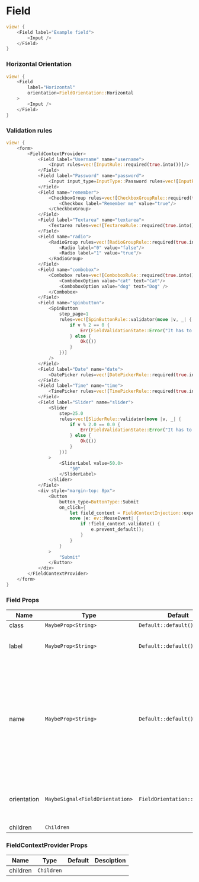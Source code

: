# Field

```rust demo
view! {
    <Field label="Example field">
        <Input />
    </Field>
}
```

### Horizontal Orientation

```rust demo
view! {
    <Field
        label="Horizontal"
        orientation=FieldOrientation::Horizontal
    >
        <Input />
    </Field>
}
```

### Validation rules

```rust demo
view! {
    <form>
        <FieldContextProvider>
            <Field label="Username" name="username">
                <Input rules=vec![InputRule::required(true.into())]/>
            </Field>
            <Field label="Password" name="password">
                <Input input_type=InputType::Password rules=vec![InputRule::required(true.into())]/>
            </Field>
            <Field name="remember">
                <CheckboxGroup rules=vec![CheckboxGroupRule::required(true.into())] >
                    <Checkbox label="Remember me" value="true"/>
                </CheckboxGroup>
            </Field>
            <Field label="Textarea" name="textarea">
                <Textarea rules=vec![TextareaRule::required(true.into())]/>
            </Field>
            <Field name="radio">
                <RadioGroup rules=vec![RadioGroupRule::required(true.into())] >
                    <Radio label="0" value="false"/>
                    <Radio label="1" value="true"/>
                </RadioGroup>
            </Field>
            <Field name="combobox">
                <Combobox rules=vec![ComboboxRule::required(true.into())] placeholder="Select an animal" clearable=true>
                    <ComboboxOption value="cat" text="Cat"/>
                    <ComboboxOption value="dog" text="Dog" />
                </Combobox>
            </Field>
            <Field name="spinbutton">
                <SpinButton
                    step_page=1
                    rules=vec![SpinButtonRule::validator(move |v, _| {
                        if v % 2 == 0 {
                            Err(FieldValidationState::Error("It has to be odd!".to_string()))
                        } else {
                            Ok(())
                        }
                    })]
                />
            </Field>
            <Field label="Date" name="date">
                <DatePicker rules=vec![DatePickerRule::required(true.into())]/>
            </Field>
            <Field label="Time" name="time">
                <TimePicker rules=vec![TimePickerRule::required(true.into())]/>
            </Field>
            <Field label="Slider" name="slider">
                <Slider
                    step=25.0
                    rules=vec![SliderRule::validator(move |v, _| {
                        if v % 2.0 == 0.0 {
                            Err(FieldValidationState::Error("It has to be odd!".to_string()))
                        } else {
                            Ok(())
                        }
                    })]
                >
                    <SliderLabel value=50.0>
                        "50"
                    </SliderLabel>
                </Slider>
            </Field>
            <div style="margin-top: 8px">
                <Button
                    button_type=ButtonType::Submit
                    on_click={
                        let field_context = FieldContextInjection::expect_context();
                        move |e: ev::MouseEvent| {
                            if !field_context.validate() {
                                e.prevent_default();
                            }
                        }
                    }
                >
                    "Submit"
                </Button>
            </div>
        </FieldContextProvider>
    </form>
}
```

### Field Props

| Name | Type | Default | Desciption |
| --- | --- | --- | --- |
| class | `MaybeProp<String>` | `Default::default()` |  |
| label | `MaybeProp<String>` | `Default::default()` | The label associated with the field. |
| name | `MaybeProp<String>` | `Default::default()` | A string specifying a name for the input control. This name is submitted along with the control's value when the form data is submitted. |
| orientation | `MaybeSignal<FieldOrientation>` | `FieldOrientation::Vertical` | The orientation of the label relative to the field component. |
| children | `Children` |  |  |

### FieldContextProvider Props

| Name     | Type       | Default | Desciption |
| -------- | ---------- | ------- | ---------- |
| children | `Children` |         |            |
